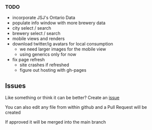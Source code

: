 ### TODO

- incorporate JSJ's Ontario Data
- populate info window with more brewery data
- city select / search
- brewery select / search
- mobile views and renders
- download twitter/ig avatars for local consumption
  - we need larger images for the mobile view
  - using generics only for now
- fix page refresh
  - site crashes if refreshed
  - figure out hosting with gh-pages

## Issues

Like something or think it can be better? Create an [issue](https://github.com/beerify/map/issues)

You can also edit any file from within github and a Pull Request will be created

If approved it will be merged into the main branch